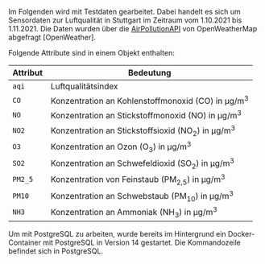 Im Folgenden wird mit Testdaten gearbeitet.
Dabei handelt es sich um Sensordaten zur Luftqualität in Stuttgart im Zeitraum vom 1.10.2021 bis 1.11.2021.
Die Daten wurden über die [AirPollutionAPI](https://openweathermap.org/api/air-pollution) von OpenWeatherMap abgefragt [OpenWeather].

Folgende Attribute sind in einem Objekt enthalten:

| Attribut | Bedeutung                                                              |
| -------- | ---------------------------------------------------------------------- |
| `aqi`    | Luftqualitätsindex                                                     |
| `CO`     | Konzentration an Kohlenstoffmonoxid (CO) in μg/m<sup>3</sup>           |
| `NO`     | Konzentration an Stickstoffmonoxid (NO) in μg/m<sup>3</sup>            |
| `NO2`    | Konzentration an Stickstoffsioxid (NO<sub>2</sub>) in μg/m<sup>3</sup> |
| `O3`     | Konzentration an Ozon (O<sub>3</sub>) in μg/m<sup>3</sup>              |
| `SO2`    | Konzentration an Schwefeldioxid (SO<sub>2</sub>) in μg/m<sup>3</sup>   |
| `PM2_5`  | Konzentration von Feinstaub (PM<sub>2,5</sub>) in μg/m<sup>3</sup>     |
| `PM10`   | Konzentration an Schwebstaub (PM<sub>10</sub>) in μg/m<sup>3</sup>     |
| `NH3`    | Konzentration an Ammoniak (NH<sub>3</sub>) in μg/m<sup>3</sup>         |

Um mit PostgreSQL zu arbeiten, wurde bereits im Hintergrund ein Docker-Container mit PostgreSQL in Version 14 gestartet.
Die Kommandozeile befindet sich in PostgreSQL.
